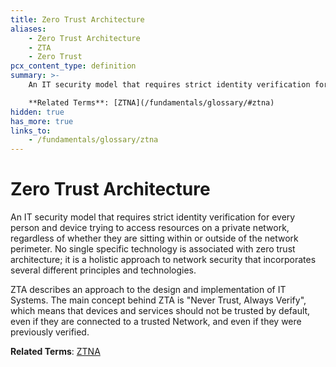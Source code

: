 ```yaml
---
title: Zero Trust Architecture
aliases:
    - Zero Trust Architecture
    - ZTA
    - Zero Trust
pcx_content_type: definition
summary: >-
    An IT security model that requires strict identity verification for every person and device trying to access resources on a private network, regardless of whether they are sitting within or outside of the network perimeter. No single specific technology is associated with zero trust architecture; it is a holistic approach to network security that incorporates several different principles and technologies.<br><br>

    **Related Terms**: [ZTNA](/fundamentals/glossary/#ztna)
hidden: true
has_more: true
links_to:
    - /fundamentals/glossary/ztna
---
```


# Zero Trust Architecture

An IT security model that requires strict identity verification for every person and device trying to access resources on a private network, regardless of whether they are sitting within or outside of the network perimeter. No single specific technology is associated with zero trust architecture; it is a holistic approach to network security that incorporates several different principles and technologies.

ZTA describes an approach to the design and implementation of IT Systems. The main concept behind ZTA is "Never Trust, Always Verify", which means that devices and services should not be trusted by default, even if they are connected to a trusted Network, and even if they were previously verified.

**Related Terms**: [ZTNA](/fundamentals/glossary/ztna)
